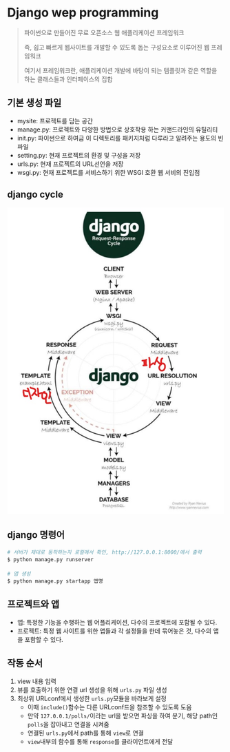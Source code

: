 # Django wep programming

>파이썬으로 만들어진 무료 오픈소스 웹 애플리케이션 프레임워크
>
>즉, 쉽고 빠르게 웹사이트를 개발할 수 있도록 돕는 구성요소로 이루어진 웹 프레임워크
>
>여기서 프레임워크란, 애플리케이션 개발에 바탕이 되는 템플릿과 같은 역할을 하는 클래스들과 인터페이스의 집합

## 기본 생성 파일

* mysite: 프로젝트를 담는 공간
* manage.py: 프로젝트와 다양한 방법으로 상호작용 하는 커맨드라인의 유틸리티
* init.py: 파이썬으로 하여금 이 디렉토리를 패키지처럼 다루라고 알려주는 용도의 빈 파일
* setting.py: 현재 프로젝트의 환경 및 구성을 저장
* urls.py: 현재 프로젝트의 URL선언을 저장
* wsgi.py: 현재 프로젝트를 서비스하기 위한 WSGI 호환 웹 서비의 진입점

## django cycle

![](README.assets/cycle2.jpg)

## django 명령어

```python
# 서버가 제대로 동작하는지 로컬에서 확인, http://127.0.0.1:8000/에서 출력
$ python manage.py runserver

# 앱 생성
$ python manage.py startapp 앱명
```

## 프로젝트와 앱

* 앱: 특정한 기능을 수행하는 웹 어플리케이션, 다수의 프로젝트에 포함될 수 있다.
* 프로젝트: 특정 웹 사이트를 위한 앱들과 각 설정들을 한데 묶어놓은 것, 다수의 앱을 포함할 수 있다.

## 작동 순서

1. view 내용 입력
2. 뷰를 호출하기 위한 연결 url 생성을 위해 `urls.py` 파일 생성
3. 최상위 URLconf에서 생성한 `urls.py`모듈을 바라보게 설정
   * 이때 `include()`함수는 다른 URLconf드을 참조할 수 있도록 도움
   * 만약 `127.0.0.1/polls/`이라는 url을 받으면 파싱을 하여 분기, 해당 path인 `polls`을 잡아내고 연결을 시켜줌
   * 연결된 `urls.py`에서 path를 통해 `view`로 연결
   * `view`내부의 함수를 통해 `response`를 클라이언트에게 전달